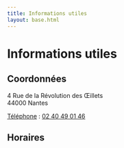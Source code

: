 ```yaml
---
title: Informations utiles
layout: base.html
---
```

# Informations utiles

## Coordonnées

4 Rue de la Révolution des Œillets\
44000 Nantes

[Téléphone](https://www.google.com/search?client=firefox-b-d&q=%C3%A9cole+publique+%C3%A9l%C3%A9mentaire+ange+guepin+nantes+t%C3%A9l%C3%A9phone&ludocid=2702554591552443755&sa=X&ved=2ahUKEwjD7KD4qtn1AhWLlxQKHdf2BuYQ6BN6BAgtEAI) : [02 40 49 01 46](https://www.google.com/search?client=firefox-b-d&q=%C3%A9cole+ange+gu%C3%A9pin+nantes#)

## Horaires